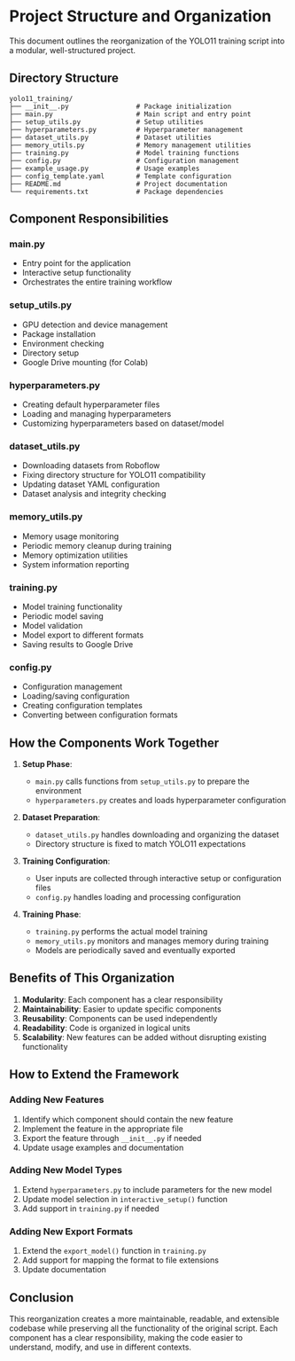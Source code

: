 # Project Structure and Organization

This document outlines the reorganization of the YOLO11 training script into a modular, well-structured project.

## Directory Structure

```
yolo11_training/
├── __init__.py                 # Package initialization
├── main.py                     # Main script and entry point
├── setup_utils.py              # Setup utilities
├── hyperparameters.py          # Hyperparameter management
├── dataset_utils.py            # Dataset utilities
├── memory_utils.py             # Memory management utilities
├── training.py                 # Model training functions
├── config.py                   # Configuration management
├── example_usage.py            # Usage examples
├── config_template.yaml        # Template configuration
├── README.md                   # Project documentation
└── requirements.txt            # Package dependencies
```

## Component Responsibilities

### main.py
- Entry point for the application
- Interactive setup functionality
- Orchestrates the entire training workflow

### setup_utils.py
- GPU detection and device management
- Package installation
- Environment checking
- Directory setup
- Google Drive mounting (for Colab)

### hyperparameters.py
- Creating default hyperparameter files
- Loading and managing hyperparameters
- Customizing hyperparameters based on dataset/model

### dataset_utils.py
- Downloading datasets from Roboflow
- Fixing directory structure for YOLO11 compatibility
- Updating dataset YAML configuration
- Dataset analysis and integrity checking

### memory_utils.py
- Memory usage monitoring
- Periodic memory cleanup during training
- Memory optimization utilities
- System information reporting

### training.py
- Model training functionality
- Periodic model saving
- Model validation
- Model export to different formats
- Saving results to Google Drive

### config.py
- Configuration management
- Loading/saving configuration
- Creating configuration templates
- Converting between configuration formats

## How the Components Work Together

1. **Setup Phase**:
   - `main.py` calls functions from `setup_utils.py` to prepare the environment
   - `hyperparameters.py` creates and loads hyperparameter configuration

2. **Dataset Preparation**:
   - `dataset_utils.py` handles downloading and organizing the dataset
   - Directory structure is fixed to match YOLO11 expectations

3. **Training Configuration**:
   - User inputs are collected through interactive setup or configuration files
   - `config.py` handles loading and processing configuration

4. **Training Phase**:
   - `training.py` performs the actual model training
   - `memory_utils.py` monitors and manages memory during training
   - Models are periodically saved and eventually exported

## Benefits of This Organization

1. **Modularity**: Each component has a clear responsibility
2. **Maintainability**: Easier to update specific components
3. **Reusability**: Components can be used independently
4. **Readability**: Code is organized in logical units
5. **Scalability**: New features can be added without disrupting existing functionality

## How to Extend the Framework

### Adding New Features

1. Identify which component should contain the new feature
2. Implement the feature in the appropriate file
3. Export the feature through `__init__.py` if needed
4. Update usage examples and documentation

### Adding New Model Types

1. Extend `hyperparameters.py` to include parameters for the new model
2. Update model selection in `interactive_setup()` function
3. Add support in `training.py` if needed

### Adding New Export Formats

1. Extend the `export_model()` function in `training.py`
2. Add support for mapping the format to file extensions
3. Update documentation

## Conclusion

This reorganization creates a more maintainable, readable, and extensible codebase while preserving all the functionality of the original script. Each component has a clear responsibility, making the code easier to understand, modify, and use in different contexts.
